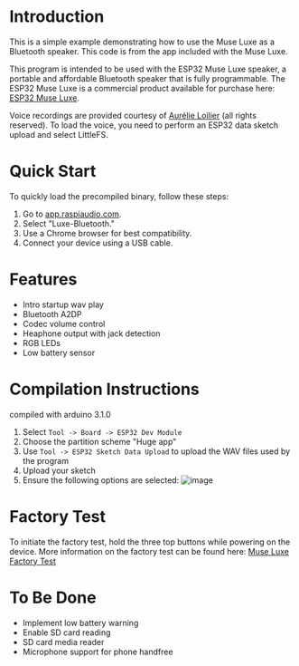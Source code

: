 # Introduction

This is a simple example demonstrating how to use the Muse Luxe as a Bluetooth speaker. This code is from the app included with the Muse Luxe.

This program is intended to be used with the ESP32 Muse Luxe speaker, a portable and affordable Bluetooth speaker that is fully programmable. The ESP32 Muse Luxe is a commercial product available for purchase here: [ESP32 Muse Luxe](https://raspiaudio.com/produit/esp-muse-luxe).

Voice recordings are provided courtesy of [Aurélie Loilier](http://aurelieloilier.com/) (all rights reserved). To load the voice, you need to perform an ESP32 data sketch upload and select LittleFS.

# Quick Start

To quickly load the precompiled binary, follow these steps:

1. Go to [app.raspiaudio.com](https://app.raspiaudio.com).
2. Select "Luxe-Bluetooth."
3. Use a Chrome browser for best compatibility.
4. Connect your device using a USB cable.

# Features
- Intro startup wav play
- Bluetooth A2DP
- Codec volume control
- Heaphone output with jack detection
- RGB LEDs
- Low battery sensor

# Compilation Instructions
compiled with arduino 3.1.0
1. Select `Tool -> Board -> ESP32 Dev Module`
2. Choose the partition scheme "Huge app"
3. Use `Tool -> ESP32 Sketch Data Upload` to upload the WAV files used by the program
4. Upload your sketch
5. Ensure the following options are selected:
![image](https://github.com/user-attachments/assets/1d91c99f-238e-474a-956e-7092ff2ced8c)


# Factory Test

To initiate the factory test, hold the three top buttons while powering on the device. More information on the factory test can be found here: [Muse Luxe Factory Test](https://github.com/RASPIAUDIO/Muse-Luxe-Factory-Test)

# To Be Done

- Implement low battery warning
- Enable SD card reading
- SD card media reader
- Microphone support for phone handfree


